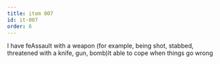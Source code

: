 ```yaml
---
title: item 007
id: it-007
order: 6
---
```

I have feAssault with a weapon (for example, being shot, stabbed, threatened with a knife, gun, bomb)lt able to cope when things go wrong